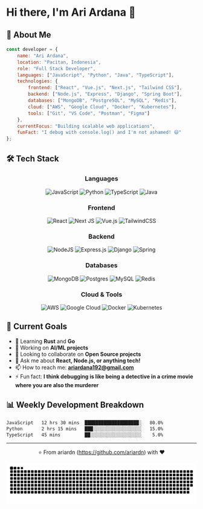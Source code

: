 # Hi there, I'm Ari Ardana 👋

## 🚀 About Me

```javascript
const developer = {
    name: "Ari Ardana",
    location: "Pacitan, Indonesia",
    role: "Full Stack Developer",
    languages: ["JavaScript", "Python", "Java", "TypeScript"],
    technologies: {
        frontend: ["React", "Vue.js", "Next.js", "Tailwind CSS"],
        backend: ["Node.js", "Express", "Django", "Spring Boot"],
        databases: ["MongoDB", "PostgreSQL", "MySQL", "Redis"],
        cloud: ["AWS", "Google Cloud", "Docker", "Kubernetes"],
        tools: ["Git", "VS Code", "Postman", "Figma"]
    },
    currentFocus: "Building scalable web applications",
    funFact: "I debug with console.log() and I'm not ashamed! 😄"
};
```

## 🛠️ Tech Stack

<div align="center">

### Languages
![JavaScript](https://img.shields.io/badge/javascript-%23323330.svg?style=for-the-badge&logo=javascript&logoColor=%23F7DF1E)
![Python](https://img.shields.io/badge/python-3670A0?style=for-the-badge&logo=python&logoColor=ffdd54)
![TypeScript](https://img.shields.io/badge/typescript-%23007ACC.svg?style=for-the-badge&logo=typescript&logoColor=white)
![Java](https://img.shields.io/badge/java-%23ED8B00.svg?style=for-the-badge&logo=openjdk&logoColor=white)

### Frontend
![React](https://img.shields.io/badge/react-%2320232a.svg?style=for-the-badge&logo=react&logoColor=%2361DAFB)
![Next JS](https://img.shields.io/badge/Next-black?style=for-the-badge&logo=next.js&logoColor=white)
![Vue.js](https://img.shields.io/badge/vuejs-%2335495e.svg?style=for-the-badge&logo=vuedotjs&logoColor=%234FC08D)
![TailwindCSS](https://img.shields.io/badge/tailwindcss-%2338B2AC.svg?style=for-the-badge&logo=tailwind-css&logoColor=white)

### Backend
![NodeJS](https://img.shields.io/badge/node.js-6DA55F?style=for-the-badge&logo=node.js&logoColor=white)
![Express.js](https://img.shields.io/badge/express.js-%23404d59.svg?style=for-the-badge&logo=express&logoColor=%2361DAFB)
![Django](https://img.shields.io/badge/django-%23092E20.svg?style=for-the-badge&logo=django&logoColor=white)
![Spring](https://img.shields.io/badge/spring-%236DB33F.svg?style=for-the-badge&logo=spring&logoColor=white)

### Databases
![MongoDB](https://img.shields.io/badge/MongoDB-%234ea94b.svg?style=for-the-badge&logo=mongodb&logoColor=white)
![Postgres](https://img.shields.io/badge/postgres-%23316192.svg?style=for-the-badge&logo=postgresql&logoColor=white)
![MySQL](https://img.shields.io/badge/mysql-%2300f.svg?style=for-the-badge&logo=mysql&logoColor=white)
![Redis](https://img.shields.io/badge/redis-%23DD0031.svg?style=for-the-badge&logo=redis&logoColor=white)

### Cloud & Tools
![AWS](https://img.shields.io/badge/AWS-%23FF9900.svg?style=for-the-badge&logo=amazon-aws&logoColor=white)
![Google Cloud](https://img.shields.io/badge/GoogleCloud-%234285F4.svg?style=for-the-badge&logo=google-cloud&logoColor=white)
![Docker](https://img.shields.io/badge/docker-%230db7ed.svg?style=for-the-badge&logo=docker&logoColor=white)
![Kubernetes](https://img.shields.io/badge/kubernetes-%23326ce5.svg?style=for-the-badge&logo=kubernetes&logoColor=white)

</div>

## 🎯 Current Goals

- 🌱 Learning **Rust** and **Go**
- 🔭 Working on **AI/ML projects**
- 👯 Looking to collaborate on **Open Source projects**
- 💬 Ask me about **React, Node.js, or anything tech!**
- 📫 How to reach me: **ariardana192@gmail.com**
- ⚡ Fun fact: **I think debugging is like being a detective in a crime movie where you are also the murderer**

## 📊 Weekly Development Breakdown

```text
JavaScript   12 hrs 30 mins  ████████████████████░   80.0%
Python       2 hrs 15 mins   ███░░░░░░░░░░░░░░░░░░   15.0%
TypeScript   45 mins         ██░░░░░░░░░░░░░░░░░░░    5.0%
```



---

<div align="center">
  
  ⭐️ From ariardn (https://github.com/ariardn) with ❤️
  
  <img src="https://raw.githubusercontent.com/platane/platane/output/github-contribution-grid-snake-dark.svg" alt="Snake animation" />
  
</div>
